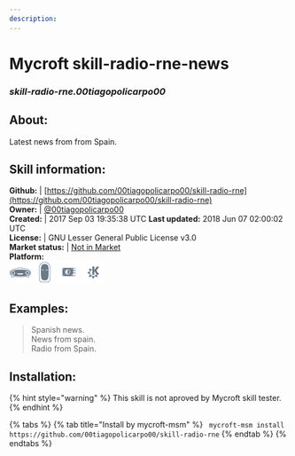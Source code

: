 ```yaml
---
description: 
---
```


# Mycroft skill-radio-rne-news  
### _skill-radio-rne.00tiagopolicarpo00_  
## About:  
Latest news from  from Spain.

## Skill information:  
**Github:** | [https://github.com/00tiagopolicarpo00/skill-radio-rne](https://github.com/00tiagopolicarpo00/skill-radio-rne)  
**Owner:** | [@00tiagopolicarpo00](https://github.com/00tiagopolicarpo00)  
**Created:** | 2017 Sep 03 19:35:38 UTC  **Last updated:** 2018 Jun 07 02:00:02 UTC  
**License:** | GNU Lesser General Public License v3.0  
**Market status:** | [Not in Market](https://market.mycroft.ai/skill/)  
**Platform:**  
 ![Mark I](../.gitbook/assets/mark-1-icon.png)  ![Mark II](../.gitbook/assets/mark-2-icon.png)  ![Picroft](../.gitbook/assets/picroft-icon.png)  ![plasmoid](../.gitbook/assets/kde.png)   
## Examples:  
> Spanish news.  
> News from spain.  
> Radio from Spain.  
  
## Installation:  
{% hint style="warning" %}
This skill is not aproved by Mycroft skill tester.
{% endhint %}
    
{% tabs %}
{% tab title="Install by mycroft-msm" %}
``` mycroft-msm install https://github.com/00tiagopolicarpo00/skill-radio-rne```
{% endtab %}
  {% endtabs %}
  